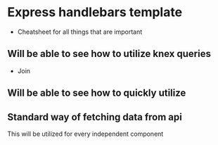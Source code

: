 # Express handlebars template

- Cheatsheet for all things that are important

## Will be able to see how to utilize knex queries

- Join 

## Will be able to see how to quickly utilize 


## Standard way of fetching data from api 


This will be utilized for every independent component